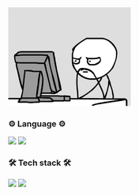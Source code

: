 
<img src=meme.gif/>


### ⚙️ Language ⚙️
<div align="left">
   <img src="https://img.shields.io/badge/-c++-00599C?style=flat-square&logo=c%2B%2B&logoColor=white"/>   
   <img src="https://img.shields.io/badge/Python-3776AB?style=flat-square&logo=python&logoColor=white"/>   
</div>


### 🛠 Tech stack 🛠
<div align="left">
   <a href="https://www.tensorflow.org"><img src="https://img.shields.io/badge/TensorFlow-FF6F00?style=flat-square&logo=tensorflow&logoColor=white"/></a>   
   <img src="https://img.shields.io/badge/Python-3776AB?style=flat-square&logo=python&logoColor=white"/>   
</div>
